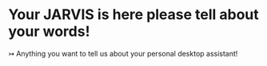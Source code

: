 # Your JARVIS is here please tell about your words!
↣ Anything you want to tell us about your personal desktop assistant!
